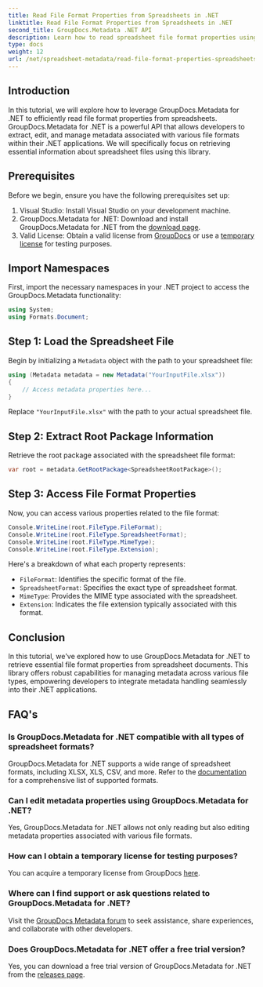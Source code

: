 ```yaml
---
title: Read File Format Properties from Spreadsheets in .NET
linktitle: Read File Format Properties from Spreadsheets in .NET
second_title: GroupDocs.Metadata .NET API
description: Learn how to read spreadsheet file format properties using GroupDocs.Metadata for .NET. Access file format, MIME type, and more with simple API calls.
type: docs
weight: 12
url: /net/spreadsheet-metadata/read-file-format-properties-spreadsheets/
---
```

## Introduction
In this tutorial, we will explore how to leverage GroupDocs.Metadata for .NET to efficiently read file format properties from spreadsheets. GroupDocs.Metadata for .NET is a powerful API that allows developers to extract, edit, and manage metadata associated with various file formats within their .NET applications. We will specifically focus on retrieving essential information about spreadsheet files using this library.
## Prerequisites
Before we begin, ensure you have the following prerequisites set up:
1. Visual Studio: Install Visual Studio on your development machine.
2. GroupDocs.Metadata for .NET: Download and install GroupDocs.Metadata for .NET from the [download page](https://releases.groupdocs.com/metadata/net/).
3. Valid License: Obtain a valid license from [GroupDocs](https://purchase.groupdocs.com/buy) or use a [temporary license](https://purchase.groupdocs.com/temporary-license/) for testing purposes.

## Import Namespaces
First, import the necessary namespaces in your .NET project to access the GroupDocs.Metadata functionality:
```csharp
using System;
using Formats.Document;
```
## Step 1: Load the Spreadsheet File
Begin by initializing a `Metadata` object with the path to your spreadsheet file:
```csharp
using (Metadata metadata = new Metadata("YourInputFile.xlsx"))
{
    // Access metadata properties here...
}
```
Replace `"YourInputFile.xlsx"` with the path to your actual spreadsheet file.
## Step 2: Extract Root Package Information
Retrieve the root package associated with the spreadsheet file format:
```csharp
var root = metadata.GetRootPackage<SpreadsheetRootPackage>();
```
## Step 3: Access File Format Properties
Now, you can access various properties related to the file format:
```csharp
Console.WriteLine(root.FileType.FileFormat);
Console.WriteLine(root.FileType.SpreadsheetFormat);
Console.WriteLine(root.FileType.MimeType);
Console.WriteLine(root.FileType.Extension);
```
Here's a breakdown of what each property represents:
- `FileFormat`: Identifies the specific format of the file.
- `SpreadsheetFormat`: Specifies the exact type of spreadsheet format.
- `MimeType`: Provides the MIME type associated with the spreadsheet.
- `Extension`: Indicates the file extension typically associated with this format.

## Conclusion
In this tutorial, we've explored how to use GroupDocs.Metadata for .NET to retrieve essential file format properties from spreadsheet documents. This library offers robust capabilities for managing metadata across various file types, empowering developers to integrate metadata handling seamlessly into their .NET applications.

## FAQ's
### Is GroupDocs.Metadata for .NET compatible with all types of spreadsheet formats?
GroupDocs.Metadata for .NET supports a wide range of spreadsheet formats, including XLSX, XLS, CSV, and more. Refer to the [documentation](https://reference.groupdocs.com/metadata/net/) for a comprehensive list of supported formats.
### Can I edit metadata properties using GroupDocs.Metadata for .NET?
Yes, GroupDocs.Metadata for .NET allows not only reading but also editing metadata properties associated with various file formats.
### How can I obtain a temporary license for testing purposes?
You can acquire a temporary license from GroupDocs [here](https://purchase.groupdocs.com/temporary-license/).
### Where can I find support or ask questions related to GroupDocs.Metadata for .NET?
Visit the [GroupDocs Metadata forum](https://forum.groupdocs.com/c/metadata/14) to seek assistance, share experiences, and collaborate with other developers.
### Does GroupDocs.Metadata for .NET offer a free trial version?
Yes, you can download a free trial version of GroupDocs.Metadata for .NET from the [releases page](https://releases.groupdocs.com/).
